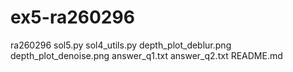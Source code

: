 # ex5-ra260296
ra260296
sol5.py
sol4_utils.py
depth_plot_deblur.png
depth_plot_denoise.png
answer_q1.txt
answer_q2.txt
README.md